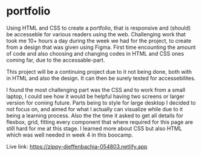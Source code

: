 # portfolio

Using HTML and CSS to create a portfolio, that is responsive and (should) be accesseble for various readers using the web.
Challenging work that took me 10+ hours a day during the week we had for the project, to create from a design that was given using Figma. 
First time encounting the amount of code and also choosing and changing codes in HTML and CSS ones coming far, due to the accessable-part. 

This project will be a continuing project due to it not being done, both with in HTML and also the design. It can then be surely tested for accessebilites. 

I found the most challenging part was the CSS and to work from a small laptop, I could see how it would be helpful having two screens or larger version for coming future. Parts being to style for large desktop I decided to not focus on, and aimed for what I actually can visualize while due to it being a learning process. Also the the time it asked to get all details for flexbox, grid, fitting every component that where required for this page are still hard for me at this stage. I learned more about CSS but also HTML which was well needed in week 4 in this boocamp. 

Live link:
https://zippy-dieffenbachia-054803.netlify.app
